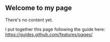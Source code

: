 ## Welcome to my page

There's no content yet. 

I put together this page following the guide here: \
https://guides.github.com/features/pages/

